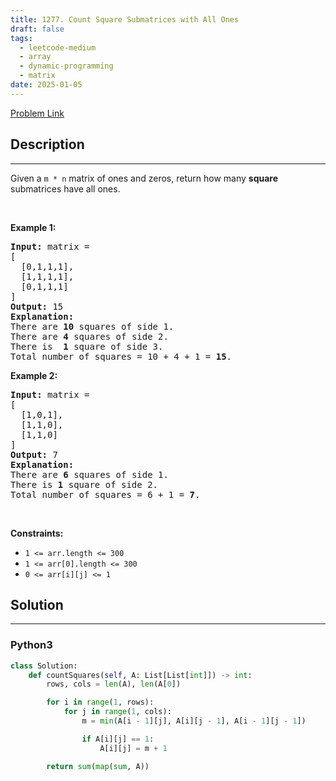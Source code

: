 ```yaml
---
title: 1277. Count Square Submatrices with All Ones
draft: false
tags:
  - leetcode-medium
  - array
  - dynamic-programming
  - matrix
date: 2025-01-05
---
```


[Problem Link](https://leetcode.com/problems/count-square-submatrices-with-all-ones/)

## Description

---

<p>Given a <code>m * n</code> matrix of ones and zeros, return how many <strong>square</strong> submatrices have all ones.</p>

<p>&nbsp;</p>
<p><strong class="example">Example 1:</strong></p>

<pre>
<strong>Input:</strong> matrix =
[
&nbsp; [0,1,1,1],
&nbsp; [1,1,1,1],
&nbsp; [0,1,1,1]
]
<strong>Output:</strong> 15
<strong>Explanation:</strong> 
There are <strong>10</strong> squares of side 1.
There are <strong>4</strong> squares of side 2.
There is  <strong>1</strong> square of side 3.
Total number of squares = 10 + 4 + 1 = <strong>15</strong>.
</pre>

<p><strong class="example">Example 2:</strong></p>

<pre>
<strong>Input:</strong> matrix = 
[
  [1,0,1],
  [1,1,0],
  [1,1,0]
]
<strong>Output:</strong> 7
<strong>Explanation:</strong> 
There are <b>6</b> squares of side 1.  
There is <strong>1</strong> square of side 2. 
Total number of squares = 6 + 1 = <b>7</b>.
</pre>

<p>&nbsp;</p>
<p><strong>Constraints:</strong></p>

<ul>
	<li><code>1 &lt;= arr.length&nbsp;&lt;= 300</code></li>
	<li><code>1 &lt;= arr[0].length&nbsp;&lt;= 300</code></li>
	<li><code>0 &lt;= arr[i][j] &lt;= 1</code></li>
</ul>

## Solution

---

### Python3

```py title='count-square-submatrices-with-all-ones'
class Solution:
    def countSquares(self, A: List[List[int]]) -> int:
        rows, cols = len(A), len(A[0])

        for i in range(1, rows):
            for j in range(1, cols):
                m = min(A[i - 1][j], A[i][j - 1], A[i - 1][j - 1])

                if A[i][j] == 1:
                    A[i][j] = m + 1

        return sum(map(sum, A))
```
